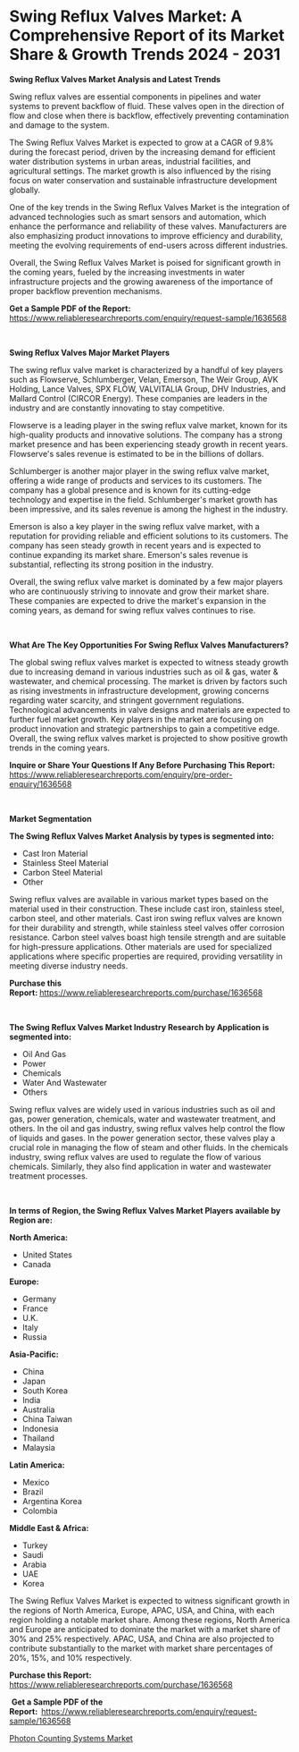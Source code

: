 <p><h1>Swing Reflux Valves Market: A Comprehensive Report of its Market Share & Growth Trends 2024 - 2031</h1></p><p><strong>Swing Reflux Valves Market Analysis and Latest Trends</strong></p>
<p><p>Swing reflux valves are essential components in pipelines and water systems to prevent backflow of fluid. These valves open in the direction of flow and close when there is backflow, effectively preventing contamination and damage to the system. </p><p>The Swing Reflux Valves Market is expected to grow at a CAGR of 9.8% during the forecast period, driven by the increasing demand for efficient water distribution systems in urban areas, industrial facilities, and agricultural settings. The market growth is also influenced by the rising focus on water conservation and sustainable infrastructure development globally.</p><p>One of the key trends in the Swing Reflux Valves Market is the integration of advanced technologies such as smart sensors and automation, which enhance the performance and reliability of these valves. Manufacturers are also emphasizing product innovations to improve efficiency and durability, meeting the evolving requirements of end-users across different industries.</p><p>Overall, the Swing Reflux Valves Market is poised for significant growth in the coming years, fueled by the increasing investments in water infrastructure projects and the growing awareness of the importance of proper backflow prevention mechanisms.</p></p>
<p><strong>Get a Sample PDF of the Report:&nbsp;</strong> <a href="https://www.reliableresearchreports.com/enquiry/request-sample/1636568">https://www.reliableresearchreports.com/enquiry/request-sample/1636568</a></p>
<p>&nbsp;</p>
<p><strong>Swing Reflux Valves Major Market Players</strong></p>
<p><p>The swing reflux valve market is characterized by a handful of key players such as Flowserve, Schlumberger, Velan, Emerson, The Weir Group, AVK Holding, Lance Valves, SPX FLOW, VALVITALIA Group, DHV Industries, and Mallard Control (CIRCOR Energy). These companies are leaders in the industry and are constantly innovating to stay competitive.</p><p>Flowserve is a leading player in the swing reflux valve market, known for its high-quality products and innovative solutions. The company has a strong market presence and has been experiencing steady growth in recent years. Flowserve's sales revenue is estimated to be in the billions of dollars.</p><p>Schlumberger is another major player in the swing reflux valve market, offering a wide range of products and services to its customers. The company has a global presence and is known for its cutting-edge technology and expertise in the field. Schlumberger's market growth has been impressive, and its sales revenue is among the highest in the industry.</p><p>Emerson is also a key player in the swing reflux valve market, with a reputation for providing reliable and efficient solutions to its customers. The company has seen steady growth in recent years and is expected to continue expanding its market share. Emerson's sales revenue is substantial, reflecting its strong position in the industry.</p><p>Overall, the swing reflux valve market is dominated by a few major players who are continuously striving to innovate and grow their market share. These companies are expected to drive the market's expansion in the coming years, as demand for swing reflux valves continues to rise.</p></p>
<p>&nbsp;</p>
<p><strong>What Are The Key Opportunities For Swing Reflux Valves Manufacturers?</strong></p>
<p><p>The global swing reflux valves market is expected to witness steady growth due to increasing demand in various industries such as oil & gas, water & wastewater, and chemical processing. The market is driven by factors such as rising investments in infrastructure development, growing concerns regarding water scarcity, and stringent government regulations. Technological advancements in valve designs and materials are expected to further fuel market growth. Key players in the market are focusing on product innovation and strategic partnerships to gain a competitive edge. Overall, the swing reflux valves market is projected to show positive growth trends in the coming years.</p></p>
<p><strong>Inquire or Share Your Questions If Any Before Purchasing This Report:</strong> <a href="https://www.reliableresearchreports.com/enquiry/pre-order-enquiry/1636568">https://www.reliableresearchreports.com/enquiry/pre-order-enquiry/1636568</a></p>
<p>&nbsp;</p>
<p><strong>Market Segmentation</strong></p>
<p><strong>The Swing Reflux Valves Market Analysis by types is segmented into:</strong></p>
<p><ul><li>Cast Iron Material</li><li>Stainless Steel Material</li><li>Carbon Steel Material</li><li>Other</li></ul></p>
<p><p>Swing reflux valves are available in various market types based on the material used in their construction. These include cast iron, stainless steel, carbon steel, and other materials. Cast iron swing reflux valves are known for their durability and strength, while stainless steel valves offer corrosion resistance. Carbon steel valves boast high tensile strength and are suitable for high-pressure applications. Other materials are used for specialized applications where specific properties are required, providing versatility in meeting diverse industry needs.</p></p>
<p><strong>Purchase this Report:&nbsp;</strong><a href="https://www.reliableresearchreports.com/purchase/1636568">https://www.reliableresearchreports.com/purchase/1636568</a></p>
<p>&nbsp;</p>
<p><strong>The Swing Reflux Valves Market Industry Research by Application is segmented into:</strong></p>
<p><ul><li>Oil And Gas</li><li>Power</li><li>Chemicals</li><li>Water And Wastewater</li><li>Others</li></ul></p>
<p><p>Swing reflux valves are widely used in various industries such as oil and gas, power generation, chemicals, water and wastewater treatment, and others. In the oil and gas industry, swing reflux valves help control the flow of liquids and gases. In the power generation sector, these valves play a crucial role in managing the flow of steam and other fluids. In the chemicals industry, swing reflux valves are used to regulate the flow of various chemicals. Similarly, they also find application in water and wastewater treatment processes.</p></p>
<p>&nbsp;</p>
<p><strong>In terms of Region, the Swing Reflux Valves Market Players available by Region are:</strong></p>
<p>
    <p> <strong> North America: </strong>
        <ul>
            <li>United States</li>
            <li>Canada</li>
        </ul>
        </p> 
    <p> <strong> Europe: </strong>
        <ul>
            <li>Germany</li>
            <li>France</li>
            <li>U.K.</li>
            <li>Italy</li>
            <li>Russia</li>
        </ul>
        </p> 
    <p> <strong> Asia-Pacific: </strong>
        <ul>
            <li>China</li>
            <li>Japan</li>
            <li>South Korea</li>
            <li>India</li>
            <li>Australia</li>
            <li>China Taiwan</li>
            <li>Indonesia</li>
            <li>Thailand</li>
            <li>Malaysia</li>
        </ul>
        </p> 
    <p> <strong> Latin America: </strong>
        <ul>
            <li>Mexico</li>
            <li>Brazil</li>
            <li>Argentina Korea</li>
            <li>Colombia</li>
        </ul>
        </p> 
    <p> <strong> Middle East & Africa: </strong>
        <ul>
            <li>Turkey</li>
            <li>Saudi</li>
            <li>Arabia</li>
            <li>UAE</li>
            <li>Korea</li>
        </ul>
    </p>
    </p>
<p><p>The Swing Reflux Valves Market is expected to witness significant growth in the regions of North America, Europe, APAC, USA, and China, with each region holding a notable market share. Among these regions, North America and Europe are anticipated to dominate the market with a market share of 30% and 25% respectively. APAC, USA, and China are also projected to contribute substantially to the market with market share percentages of 20%, 15%, and 10% respectively.</p></p>
<p><strong>Purchase this Report: </strong><a href="https://www.reliableresearchreports.com/purchase/1636568">https://www.reliableresearchreports.com/purchase/1636568</a></p>
<p>&nbsp;<strong>Get a Sample PDF of the Report:&nbsp;&nbsp;</strong><a href="https://www.reliableresearchreports.com/enquiry/request-sample/1636568">https://www.reliableresearchreports.com/enquiry/request-sample/1636568</a></p>
<p><strong></strong></p>
<p><p><a href="https://github.com/jsmusil/Market-Research-Report-List-1/blob/main/photon-counting-systems-market.md">Photon Counting Systems Market</a></p></p>